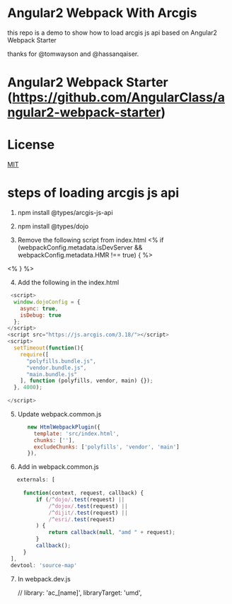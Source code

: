 # Angular2 Webpack With Arcgis
   this repo is a demo to show how to load arcgis js api based on Angular2 Webpack Starter

   thanks for @tomwayson and @hassanqaiser.

# Angular2 Webpack Starter (https://github.com/AngularClass/angular2-webpack-starter)



# License
 [MIT](/LICENSE)

# steps of loading arcgis js api

1. npm install @types/arcgis-js-api
2. npm install @types/dojo


3. Remove the following script from index.html
  <% if (webpackConfig.metadata.isDevServer && webpackConfig.metadata.HMR !== true) { %>
  <!-- Webpack Dev Server reload -->
  <script src="/webpack-dev-server.js"></script>
  <% } %>

4. Add the following in the index.html

  ```javascript  
   <script>
    window.dojoConfig = {
      async: true,
      isDebug: true
    };
  </script>
  <script src="https://js.arcgis.com/3.18/"></script>
  <script>
    setTimeout(function(){ 
      require([
        "polyfills.bundle.js", 
        "vendor.bundle.js",
        "main.bundle.js"
      ], function (polyfills, vendor, main) {}); 
    }, 4000);
    
  </script>  
  
  ```

5. Update webpack.common.js
   ```javascript  
      new HtmlWebpackPlugin({
        template: 'src/index.html',
        chunks: [''],
        excludeChunks: ['polyfills', 'vendor', 'main']
      }),
   ```

  6. Add in webpack.common.js
   ```javascript  
      externals: [
       
        function(context, request, callback) {
            if (/^dojo/.test(request) ||
                /^dojox/.test(request) ||
                /^dijit/.test(request) ||
                /^esri/.test(request)
            ) {
                return callback(null, "amd " + request);
            }
            callback();
        }
    ],
    devtool: 'source-map'
   ```
7. In webpack.dev.js

      // library: 'ac_[name]',
      libraryTarget: 'umd',    
